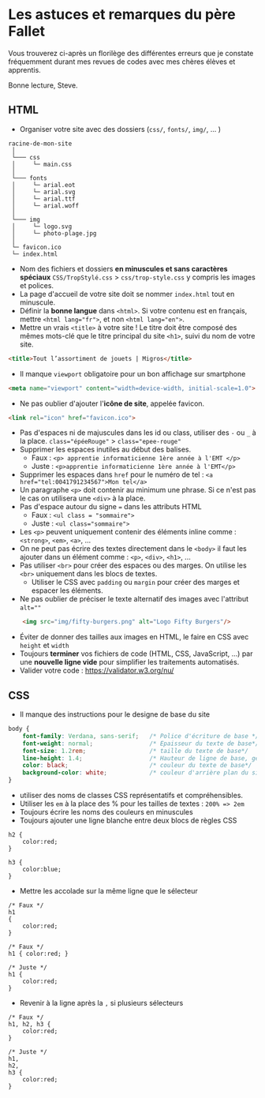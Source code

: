 # Les astuces et remarques du père Fallet
Vous trouverez ci-après un florilège des différentes erreurs que je constate fréquemment
durant mes revues de codes avec mes chères élèves et apprentis.

Bonne lecture, Steve.
## HTML
* Organiser votre site avec des dossiers (`css/`, `fonts/`, `img/`, ... )
 ```
racine-de-mon-site
  │  
  └─── css
  │     └─ main.css
  │ 
  └─── fonts
  │     └─ arial.eot
  │     └─ arial.svg
  │     └─ arial.ttf
  │     └─ arial.woff
  │ 
  └─── img
  │     └─ logo.svg
  │     └─ photo-plage.jpg  
  │ 
  └─ favicon.ico
  └─ index.html
 ```
* Nom des fichiers et dossiers **en minuscules et sans caractères spéciaux** `CSS/TropStylé.css` > `css/trop-style.css`
 y compris les images et polices.
* La page d'accueil de votre site doit se nommer `index.html` tout en minuscule.
* Définir la **bonne langue** dans `<html>`.
  Si votre contenu est en français, mettre `<html lang="fr">`, et non `<html lang="en">`.
* Mettre un vrais `<title>` à votre site !
  Le titre doit être composé des mêmes mots-clé que le titre principal du site `<h1>`, suivi du nom de votre site.
```html
<title>Tout l’assortiment de jouets | Migros</title>
```` 
* Il manque `viewport` obligatoire pour un bon affichage sur smartphone 
```html
<meta name="viewport" content="width=device-width, initial-scale=1.0">
```
* Ne pas oublier d'ajouter l'**icône de site**, appelée favicon.
```html
<link rel="icon" href="favicon.ico">
```
* Pas d'espaces ni de majuscules dans les id ou class, utiliser des `-` ou  `_` à la place. `class="épéeRouge"` > `class="epee-rouge"`
* Supprimer les espaces inutiles au début des balises.
  * Faux : `<p> apprentie informaticienne 1ère année à l'EMT </p>`
  * Juste : `<p>apprentie informaticienne 1ère année à l'EMT</p>`
* Supprimer les espaces dans `href` pour le numéro de tel : `<a href="tel:0041791234567">Mon tel</a>`
* Un paragraphe `<p>` doit contenir au minimum une phrase. Si ce n'est pas le cas on utilisera une `<div>` à la place.
* Pas d'espace autour du signe `=` dans les attributs HTML
    * Faux : `<ul class = "sommaire">`
    * Juste : `<ul class="sommaire">`
* Les `<p>` peuvent uniquement contenir des éléments inline comme : `<strong>`, `<em>`, `<a>`, ...
* On ne peut pas écrire des textes directement dans le `<body>` il faut les ajouter dans un élément comme : `<p>`, `<div>`, `<h1>`, ...
* Pas utiliser `<br>` pour créer des espaces ou des marges. On utilise les `<br>` uniquement dans les blocs de textes.
  * Utiliser le CSS avec `padding` ou `margin` pour créer des marges et espacer les éléments.
* Ne pas oublier de préciser le texte alternatif des images avec l'attribut `alt=""`
```html
    <img src="img/fifty-burgers.png" alt="Logo Fifty Burgers"/>
```` 
* Éviter de donner des tailles aux images en HTML, le faire en CSS avec `height` et `width`
* Toujours **terminer** vos fichiers de code (HTML, CSS, JavaScript, ...) par une **nouvelle ligne vide** pour simplifier les traitements automatisés.
* Valider votre code : https://validator.w3.org/nu/

## CSS
* Il manque des instructions pour le designe de base du site
```css
body {
    font-family: Verdana, sans-serif;   /* Police d'écriture de base */
    font-weight: normal;                /* Epaisseur du texte de base*/
    font-size: 1.2rem;                  /* taille du texte de base*/
    line-height: 1.4;                   /* Hauteur de ligne de base, généralement entre 1.3 et 1.7 */
    color: black;                       /* couleur du texte de base*/
    background-color: white;            /* couleur d'arrière plan du site */
}
```
* utiliser des noms de classes CSS représentatifs et compréhensibles.
* Utiliser les `em` à la place des % pour les tailles de textes : `200% => 2em`
* Toujours écrire les noms des couleurs en minuscules
* Toujours ajouter une ligne blanche entre deux blocs de règles CSS
```
h2 {
    color:red;
}

h3 {
    color:blue;
}
```  
* Mettre les accolade sur la même ligne que le sélecteur
```
/* Faux */
h1
{
    color:red;
}

/* Faux */
h1 { color:red; }

/* Juste */
h1 {
    color:red;
}
```
* Revenir à la ligne après la `,` si plusieurs sélecteurs
```
/* Faux */ 
h1, h2, h3 {
    color:red;
}

/* Juste */
h1,
h2,
h3 {
    color:red;
}
```



